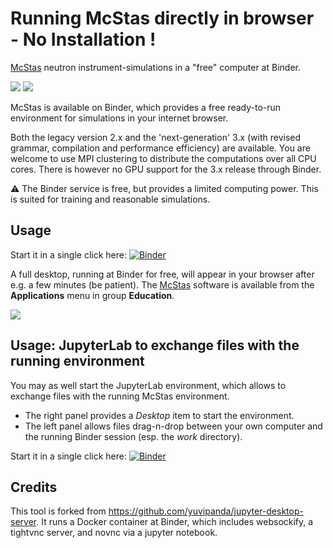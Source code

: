 # Running McStas directly in browser - No Installation !


[McStas](https://mcstas.org/) neutron instrument-simulations in a "free" computer at Binder.

<img src="https://mcstas.org/logo-left.png"> <img src="https://mybinder.org/static/logo.svg?v=fe52c40adc69454ba7536393f76ebd715e5fb75f5feafe16a27c47483eabf3311c14ed9fda905c49915d6dbf369ae68fb855a40dd05489a7b9542a9ee532e92b">

McStas is available on Binder, which provides a free ready-to-run environment for simulations in your internet browser.

Both the legacy version 2.x and the 'next-generation' 3.x (with revised grammar, compilation and performance efficiency) are available. You are welcome to use MPI clustering to distribute the computations over all CPU cores. There is however no GPU support for the 3.x release through Binder.

:warning: The Binder service is free, but provides a limited computing power. This is suited for training and reasonable simulations.

## Usage

Start it in a single click here:  [![Binder](https://mybinder.org/badge_logo.svg)](https://mybinder.org/v2/gh/McStasMcXtrace/mcstas-binder/master?urlpath=desktop)

A full desktop, running at Binder for free, will appear in your browser after e.g. a few minutes (be patient).
The [McStas](https://mcstas.org/) software is available from the __Applications__ menu in group __Education__.

<img src="https://mcstas.org/pics/mcstas-binder.png">

## Usage: JupyterLab to exchange files with the running environment

You may as well start the JupyterLab environment, which allows to exchange files with the running McStas environment. 

- The right panel provides a *Desktop* item to start the environment.
- The left panel allows files drag-n-drop between your own computer and the running Binder session (esp. the *work* directory).

Start it in a single click here:  [![Binder](https://mybinder.org/badge_logo.svg)](https://mybinder.org/v2/gh/McStasMcXtrace/mcstas-binder/master?urlpath=lab)

## Credits

This tool is forked from <https://github.com/yuvipanda/jupyter-desktop-server>.
It runs a Docker container at Binder, which includes websockify, a tightvnc server, and novnc via a jupyter notebook.


